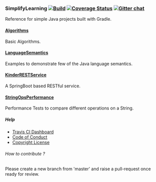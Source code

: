 ### SimplifyLearning [![Build](https://travis-ci.org/sachinlala/SimplifyLearning.svg)](https://travis-ci.org/sachinlala/SimplifyLearning) [![Coverage Status](https://coveralls.io/repos/github/sachinlala/SimplifyLearning/badge.svg?branch=master)](https://coveralls.io/github/sachinlala/SimplifyLearning?branch=master) [![Gitter chat](https://badges.gitter.im/sachinlala/repo.png)](https://gitter.im/SimplifyLearning)
Reference for simple Java projects built with Gradle.

#### [Algorithms](Algorithms)
Basic Algorithms.

#### [LanguageSemantics](LanguageSemantics)
Examples to demonstrate few of the Java language semantics.

#### [KinderRESTService](KinderRESTService)
A SpringBoot based RESTful service.

#### [StringOpsPerformance](StringOpsPerformance)
Performance Tests to compare different operations on a String.

##### Help
* [Travis CI Dashboard](https://travis-ci.org/sachinlala/SimplifyLearning)
* [Code of Conduct](https://www.contributor-covenant.org/version/1/4/code-of-conduct/)
* [Copyright License](LICENSE)

###### How to contribute ?
Please create a new branch from 'master' and raise a pull-request once ready for review.
